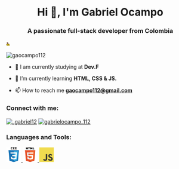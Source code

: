 <h1 align="center">Hi 👋, I'm Gabriel Ocampo</h1>
<h3 align="center">A passionate full-stack developer from Colombia</h3><img src="https://github.com/gaocampo112/gaocampo112/blob/main/IMG/IMG_0061-ai-brush-removebg-youoswxx.png" alt="foto-personal" width="10vh" height="10vh">

<p align="left"> <img src="https://komarev.com/ghpvc/?username=gaocampo112&label=Profile%20views&color=0e75b6&style=flat" alt="gaocampo112" /> </p>

- 🔭 I am currently studying at **Dev.F**

- 🌱 I’m currently learning **HTML, CSS & JS.**

- 📫 How to reach me **gaocampo112@gmail.com**

<h3 align="left">Connect with me:</h3>
<p align="left">
<a href="https://instagram.com/_gabriel112" target="blank"><img align="center" src="https://raw.githubusercontent.com/rahuldkjain/github-profile-readme-generator/master/src/images/icons/Social/instagram.svg" alt="_gabriel12" height="30" width="40" /></a>
<a href="https://discord.gg/gabrielocampo_112" target="blank"><img align="center" src="https://raw.githubusercontent.com/rahuldkjain/github-profile-readme-generator/master/src/images/icons/Social/discord.svg" alt="gabrielocampo_112" height="30" width="40" /></a>
</p>

<h3 align="left">Languages and Tools:</h3>
<p align="left"> <a href="https://www.w3schools.com/css/" target="_blank" rel="noreferrer"> <img src="https://raw.githubusercontent.com/devicons/devicon/master/icons/css3/css3-original-wordmark.svg" alt="css3" width="40" height="40"/> </a> <a href="https://www.w3.org/html/" target="_blank" rel="noreferrer"> <img src="https://raw.githubusercontent.com/devicons/devicon/master/icons/html5/html5-original-wordmark.svg" alt="html5" width="40" height="40"/> </a> <a href="https://developer.mozilla.org/en-US/docs/Web/JavaScript" target="_blank" rel="noreferrer"> <img src="https://raw.githubusercontent.com/devicons/devicon/master/icons/javascript/javascript-original.svg" alt="javascript" width="40" height="40"/> </a> </p>
